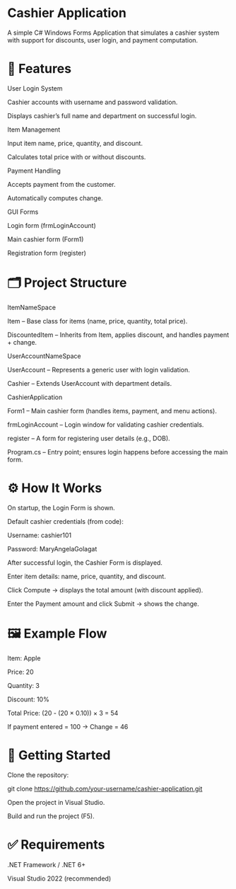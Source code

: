 # Cashier Application

A simple C# Windows Forms Application that simulates a cashier system with support for discounts, user login, and payment computation.

# 📌 Features

User Login System

Cashier accounts with username and password validation.

Displays cashier’s full name and department on successful login.

Item Management

Input item name, price, quantity, and discount.

Calculates total price with or without discounts.

Payment Handling

Accepts payment from the customer.

Automatically computes change.

GUI Forms

Login form (frmLoginAccount)

Main cashier form (Form1)

Registration form (register)

# 🗂 Project Structure

ItemNameSpace

Item – Base class for items (name, price, quantity, total price).

DiscountedItem – Inherits from Item, applies discount, and handles payment + change.

UserAccountNameSpace

UserAccount – Represents a generic user with login validation.

Cashier – Extends UserAccount with department details.

CashierApplication

Form1 – Main cashier form (handles items, payment, and menu actions).

frmLoginAccount – Login window for validating cashier credentials.

register – A form for registering user details (e.g., DOB).

Program.cs – Entry point; ensures login happens before accessing the main form.

# ⚙️ How It Works

On startup, the Login Form is shown.

Default cashier credentials (from code):

Username: cashier101

Password: MaryAngelaGolagat

After successful login, the Cashier Form is displayed.

Enter item details: name, price, quantity, and discount.

Click Compute → displays the total amount (with discount applied).

Enter the Payment amount and click Submit → shows the change.

# 🖼 Example Flow

Item: Apple

Price: 20

Quantity: 3

Discount: 10%

Total Price: (20 - (20 × 0.10)) × 3 = 54

If payment entered = 100 → Change = 46

# 🚀 Getting Started

Clone the repository:

git clone https://github.com/your-username/cashier-application.git


Open the project in Visual Studio.

Build and run the project (F5).

# ✅ Requirements

.NET Framework / .NET 6+

Visual Studio 2022 (recommended)
